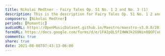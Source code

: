```yaml
---
title: Nikolai Medtner - Fairy Tales Op. 51 No. 1 2 and No. 3 (1)
description: This is the description for Fairy Tales Op. 51 No. 1 2 and No. 3 by Nikolai Medtner
composers: [Nikolai Medtner]
periods: [Romantic]
audioURL: https://OpenMusicDataset.github.io/Maestro/maestro-v3.0.0/2017/MIDI-Unprocessed_078_PIANO078_MID--AUDIO-split_07-09-17_Piano-e_1-02_wav--3.midi
formURL: https://docs.google.com/forms/d/e/1FAIpQLSfIHWWJk2G9Nin8QOFCvODv9Voo9YSIjQzFshPyHzwfECoifA/viewform
comments: true
share: true
date: 2021-08-08T07:43:13-06:00
---
```

